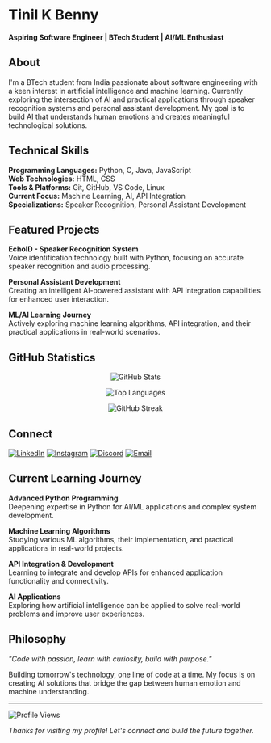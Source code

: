 # Tinil K Benny

**Aspiring Software Engineer | BTech Student | AI/ML Enthusiast**

## About

I'm a BTech student from India passionate about software engineering with a keen interest in artificial intelligence and machine learning. Currently exploring the intersection of AI and practical applications through speaker recognition systems and personal assistant development. My goal is to build AI that understands human emotions and creates meaningful technological solutions.

## Technical Skills

**Programming Languages:** Python, C, Java, JavaScript  
**Web Technologies:** HTML, CSS  
**Tools & Platforms:** Git, GitHub, VS Code, Linux  
**Current Focus:** Machine Learning, AI, API Integration  
**Specializations:** Speaker Recognition, Personal Assistant Development  

## Featured Projects

**EchoID - Speaker Recognition System**  
Voice identification technology built with Python, focusing on accurate speaker recognition and audio processing.

**Personal Assistant Development**  
Creating an intelligent AI-powered assistant with API integration capabilities for enhanced user interaction.

**ML/AI Learning Journey**  
Actively exploring machine learning algorithms, API integration, and their practical applications in real-world scenarios.

## GitHub Statistics

<div align="center">
  
![GitHub Stats](https://github-readme-stats.vercel.app/api?username=Tinil-K-Benny&show_icons=true&theme=dark&hide_border=true&include_all_commits=true&count_private=true)

![Top Languages](https://github-readme-stats.vercel.app/api/top-langs/?username=Tinil-K-Benny&layout=compact&theme=dark&hide_border=true)

![GitHub Streak](https://github-readme-streak-stats.herokuapp.com/?user=Tinil-K-Benny&theme=dark&hide_border=true)

</div>

## Connect

[![LinkedIn](https://img.shields.io/badge/-LinkedIn-0A66C2?style=flat&logo=linkedin&logoColor=white)](https://www.linkedin.com/in/tinilkbenny)
[![Instagram](https://img.shields.io/badge/-Instagram-E4405F?style=flat&logo=instagram&logoColor=white)](https://www.instagram.com/t_nil._?igsh=OXpqc21mNzQyN24y)
[![Discord](https://img.shields.io/badge/-Discord-7289DA?style=flat&logo=discord&logoColor=white)](https://discordapp.com/users/FrostDKing)
[![Email](https://img.shields.io/badge/-Email-EA4335?style=flat&logo=gmail&logoColor=white)](mailto:tinilbenn@gmail.com)

## Current Learning Journey

**Advanced Python Programming**  
Deepening expertise in Python for AI/ML applications and complex system development.

**Machine Learning Algorithms**  
Studying various ML algorithms, their implementation, and practical applications in real-world projects.

**API Integration & Development**  
Learning to integrate and develop APIs for enhanced application functionality and connectivity.

**AI Applications**  
Exploring how artificial intelligence can be applied to solve real-world problems and improve user experiences.

## Philosophy

*"Code with passion, learn with curiosity, build with purpose."*

Building tomorrow's technology, one line of code at a time. My focus is on creating AI solutions that bridge the gap between human emotion and machine understanding.

---

![Profile Views](https://komarev.com/ghpvc/?username=Tinil-K-Benny&color=blue&style=flat)

*Thanks for visiting my profile! Let's connect and build the future together.*
